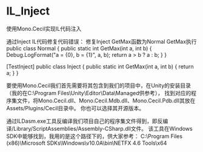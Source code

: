 # IL_Inject
使用Mono.Cecil实现IL代码注入

通过Inject IL代码修复代码错误： 修复Inject GetMax函数为Normal GetMax执行
public class Normal
{
    public static int GetMax(int a, int b)
    {
        Debug.LogFormat("a = {0}, b = {1}", a, b);
        return a > b ? a : b;
    }
}

[TestInject]
public class Inject
{
    public static int GetMax(int a, int b)
    {
        return a;
    }
}

要使用Mono.Cecil我们首先需要将其包含到我们的项目中，在Unity的安装目录（我的在C:\Program Files\Unity\Editor\Data\Managed供参考），
找到对应的程序集文件，将Mono.Cecil.dll、Mono.Cecil.Mdb.dll、Mono.Cecil.Pdb.dll其放在Assets/Plugins/Cecil目录中。
你也可以选择其开源版本。

通过ILDasm.exe工具反编译我们项目自己的程序集文件得到，即反编译/Library/ScriptAssemblies/Assembly-CSharp.dll文件。
该工具在Windows SDK中能够找到，我用的是这个路径下的，供大家参考：
C:\Program Files (x86)\Microsoft SDKs\Windows\v10.0A\bin\NETFX 4.6 Tools\x64


